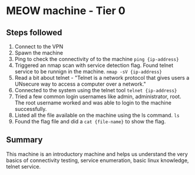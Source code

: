 # MEOW machine - Tier 0

## Steps followed
1. Connect to the VPN
2. Spawn the machine
3. Ping to check the connectivity of to the machine
	`ping {ip-address}`
4. Triggered an nmap scan with service detection flag. Found telnet service to be runnign in the machine.
	`nmap -sV {ip-address}`
5. Read a bit about telnet - "Telnet is a network protocol that gives users a UNsecure way to access a computer over a network."
6. Connected to the system using the telnet tool
	`telnet {ip-address}`
7. Tried a few common login usernames like admin, administrator, root. The root username worked and was able to login to the machine successfully.
8. Listed all the file available on the machine using the ls command.
	`ls`
9. Found the flag file and did a `cat {file-name}` to show the flag.

## Summary
This machine is an introductory machine and helps us understand the very basics of connectivity testing, service enumeration, basic linux knowledge, telnet service. 

